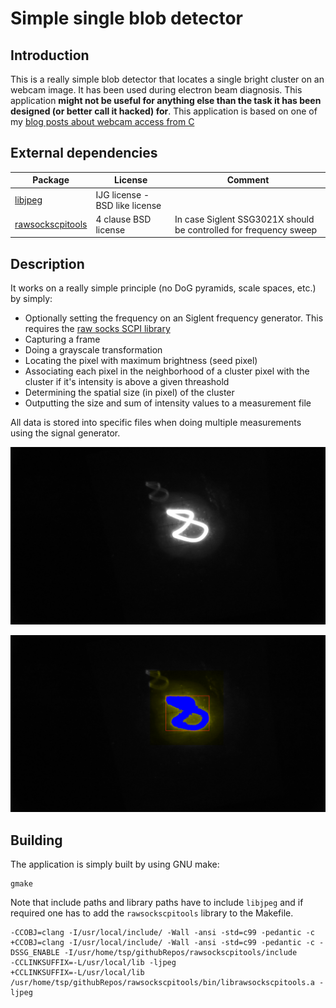 # Simple single blob detector

## Introduction

This is a really simple blob detector that locates a single
bright cluster on an webcam image. It has been used during electron
beam diagnosis. This application __might not be useful for anything
else than the task it has been designed (or better call it hacked) for__.
This application is based on one of my [blog posts about webcam
access from C](https://www.tspi.at/2021/02/06/webcamcapture.html)

## External dependencies

| Package                                                        | License                        | Comment                                                           |
| -------------------------------------------------------------- | ------------------------------ | ----------------------------------------------------------------- |
| [libjpeg](https://github.com/mozilla/mozjpeg)                  | IJG license - BSD like license |                                                                   |
| [rawsockscpitools](https://github.com/tspspi/rawsockscpitools) | 4 clause BSD license           | In case Siglent SSG3021X should be controlled for frequency sweep |

## Description

It works on a really simple principle (no DoG pyramids, scale spaces, etc.)
by simply:

* Optionally setting the frequency on an Siglent frequency generator. This
  requires the [raw socks SCPI library](https://github.com/tspspi/rawsockscpitools)
* Capturing a frame
* Doing a grayscale transformation
* Locating the pixel with maximum brightness (seed pixel)
* Associating each pixel in the neighborhood of a cluster pixel with
  the cluster if it's intensity is above a given threashold
* Determining the spatial size (in pixel) of the cluster
* Outputting the size and sum of intensity values to a measurement file

All data is stored into specific files when doing multiple measurements
using the signal generator.

![Example capture](./doc/testoutput/measurement43000000-raw.jpg)

![Example cluster](./doc/testoutput/measurement43000000-cluster.jpg)

## Building

The application is simply built by using GNU make:

```
gmake
```

Note that include paths and library paths have to include ```libjpeg``` and
if required one has to add the ```rawsockscpitools``` library to the Makefile.

```
-CCOBJ=clang -I/usr/local/include/ -Wall -ansi -std=c99 -pedantic -c
+CCOBJ=clang -I/usr/local/include/ -Wall -ansi -std=c99 -pedantic -c -DSSG_ENABLE -I/usr/home/tsp/githubRepos/rawsockscpitools/include
-CCLINKSUFFIX=-L/usr/local/lib -ljpeg
+CCLINKSUFFIX=-L/usr/local/lib /usr/home/tsp/githubRepos/rawsockscpitools/bin/librawsockscpitools.a -ljpeg
```
